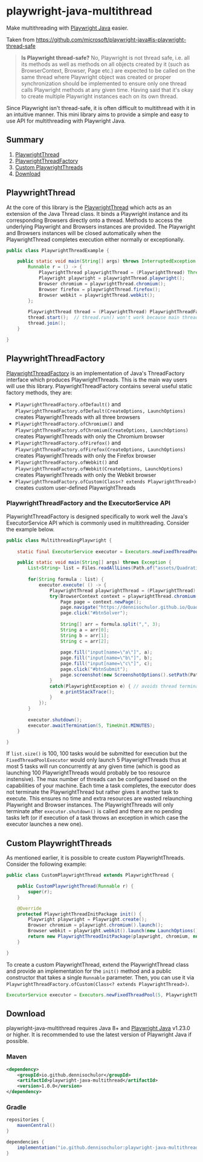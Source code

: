# playwright-java-multithread
Make multithreading with [Playwright Java](https://github.com/microsoft/playwright-java) easier.

Taken from https://github.com/microsoft/playwright-java#is-playwright-thread-safe
> **Is Playwright thread-safe?** No, Playwright is not thread safe, i.e. all its methods as well as methods on all objects created by it (such as BrowserContext, Browser, Page etc.) are expected to be called on the same thread where Playwright object was created or proper synchronization should be implemented to ensure only one thread calls Playwright methods at any given time. Having said that it's okay to create multiple Playwright instances each on its own thread.

Since Playwright isn't thread-safe, it is often difficult to multithread with it in an intuitive manner. This mini library aims to provide a simple and easy to use API for multithreading with Playwright Java.

## Summary
1. [PlaywrightThread](https://github.com/DennisOchulor/playwright-java-multithread#playwrightthread)
2. [PlaywrightThreadFactory](https://github.com/DennisOchulor/playwright-java-multithread#playwrightthreadfactory)
3. [Custom PlaywrightThreads](https://github.com/DennisOchulor/playwright-java-multithread#custom-playwrightthreads)
4. [Download](https://github.com/DennisOchulor/playwright-java-multithread#download)

## PlaywrightThread
At the core of this library is the [PlaywrightThread](https://github.com/DennisOchulor/playwright-java-multithread/blob/main/src/main/java/io/github/dennisochulor/playwright_java_multithread/PlaywrightThread.java) which acts as an extension of the Java Thread class. It binds a Playwright instance and its corresponding Browsers directly onto a thread. Methods to access the underlying Playwright and Browsers instances are provided. The Playwright and Browsers instances will be closed automatically when the PlaywrightThread completes execution either normally or exceptionally.
```java
public class PlaywrightThreadExample {

	public static void main(String[] args) throws InterruptedException {
		Runnable r = () -> {
			PlaywrightThread playwrightThread = (PlaywrightThread) Thread.currentThread();
			Playwright playwright = playwrightThread.playwright();
			Browser chromium = playwrightThread.chromium();
			Browser firefox = playwrightThread.firefox();
			Browser webkit = playwrightThread.webkit();
		};
		
		PlaywrightThread thread = (PlaywrightThread) PlaywrightThreadFactory.ofDefault().newThread(r);
		thread.start();  // thread.run() won't work because main thread isn't a PlaywrightThread
		thread.join();
	}

}
```

## PlaywrightThreadFactory
[PlaywrightThreadFactory](https://github.com/DennisOchulor/playwright-java-multithread/blob/main/src/main/java/io/github/dennisochulor/playwright_java_multithread/PlaywrightThreadFactory.java) is an implementation of Java's ThreadFactory interface which produces PlaywrightThreads. This is the main way users will use this library. PlaywrightThreadFactory contains several useful static factory methods, they are:
- `PlaywrightThreadFactory.ofDefault()` and `PlaywrightThreadFactory.ofDefault(CreateOptions, LaunchOptions)` creates PlaywrightThreads with all three browsers
- `PlaywrightThreadFactory.ofChromium()` and `PlaywrightThreadFactory.ofChromium(CreateOptions, LaunchOptions)` creates PlaywrightThreads with only the Chromium browser
- `PlaywrightThreadFactory.ofFirefox()` and `PlaywrightThreadFactory.ofFirefox(CreateOptions, LaunchOptions)` creates PlaywrightThreads with only the Firefox browser
- `PlaywrightThreadFactory.ofWebkit()` and `PlaywrightThreadFactory.ofWebkit(CreateOptions, LaunchOptions)` creates PlaywrightThreads with only the Webkit browser
- `PlaywrightThreadFactory.ofCustom(Class<? extends PlaywrightThread>)` creates custom user-defined PlaywrightThreads

### PlaywrightThreadFactory and the ExecutorService API
PlaywrightThreadFactory is designed specifically to work well the Java's ExecutorService API which is commonly used in multithreading. Consider the example below.
```java
public class MultithreadingPlaywright {
	
	static final ExecutorService executor = Executors.newFixedThreadPool(5, PlaywrightThreadFactory.ofChromium());

	public static void main(String[] args) throws Exception {
		List<String> list = Files.readAllLines(Path.of("assets/QuadraticABCList.txt"));
		
		for(String formula : list) {
			executor.execute( () -> {
				PlaywrightThread playwrightThread = (PlaywrightThread) Thread.currentThread();
				try(BrowserContext context = playwrightThread.chromium().newContext()) {
					Page page = context.newPage();
					page.navigate("https://dennisochulor.github.io/QuadraticStuff/");
					page.click("#btnSolver");
					
					String[] arr = formula.split(",", 3);
					String a = arr[0];
					String b = arr[1];
					String c = arr[2];
					
					page.fill("input[name=\"a\"]", a);
					page.fill("input[name=\"b\"]", b);
					page.fill("input[name=\"c\"]", c);
					page.click("#btnSubmit");
					page.screenshot(new ScreenshotOptions().setPath(Path.of("assets/" + a + " " + b + " " + c + ".png")));
				}
				catch(PlaywrightException e) { // avoids thread termination to allow the thread to be reused for subsequent tasks
					e.printStackTrace();
				}
			});
		}
		
		executor.shutdown();
		executor.awaitTermination(5, TimeUnit.MINUTES);
	}

}
```

If `list.size()` is 100, 100 tasks would be submitted for execution but the `FixedThreadPoolExecutor` would only launch 5 PlaywrightThreads thus at most 5 tasks will run concurrently at any given time (which is good as launching 100 PlaywrightThreads would probably be too resource instensive). The max number of threads can be configured based on the capabilities of your machine. Each time a task completes, the executor does not terminate the PlaywrightThread but rather gives it another task to execute. This ensures no time and extra resources are wasted relaunching Playwright and Browser instances. The PlaywrightThreads will only terminate after `executor.shutdown()` is called and there are no pending tasks left (or if execution of a task throws an exception in which case the executor launches a new one).

## Custom PlaywrightThreads
As mentioned earlier, it is possible to create custom PlaywrightThreads. Consider the following example:
```java
public class CustomPlaywrightThread extends PlaywrightThread {

	public CustomPlaywrightThread(Runnable r) {
		super(r);
	}

	@Override
	protected PlaywrightThreadInitPackage init() {
		Playwright playwright = Playwright.create();
		Browser chromium = playwright.chromium().launch();
		Browser webkit = playwright.webkit().launch(new LaunchOptions().setTimeout(15000));
		return new PlaywrightThreadInitPackage(playwright, chromium, null, webkit);
	}

}
```

To create a custom PlaywrightThread, extend the PlaywrightThread class and provide an implementation for the `init()` method and a public constructor that takes a single `Runnable` parameter. Then, you can use it via `PlaywrightThreadFactory.ofCustom(Class<? extends PlaywrightThread>)`.
```java
ExecutorService executor = Executors.newFixedThreadPool(5, PlaywrightThreadFactory.ofCustom(CustomPlaywrightThread.class));
```

## Download
playwright-java-multithread requires Java 8+ and [Playwright Java](https://github.com/microsoft/playwright-java) v1.23.0 or higher. It is recommended to use the latest version of Playwright Java if possible.
### Maven
```xml
<dependency>
	<groupId>io.github.dennisochulor</groupId>
	<artifactId>playwright-java-multithread</artifactId>
	<version>1.0.0</version>
</dependency>
```

### Gradle
```gradle
repositories {
    mavenCentral()
}

dependencies {
    implementation("io.github.dennisochulor:playwright-java-multithread:1.0.0")
}
```

